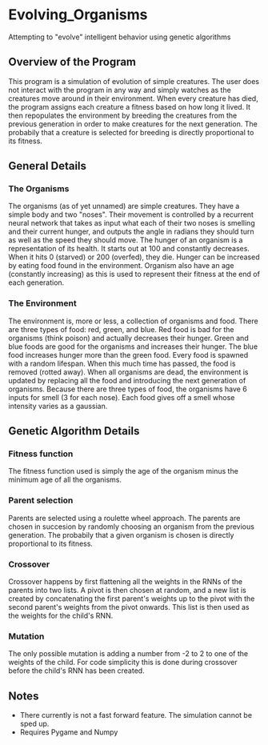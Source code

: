 # Evolving_Organisms
Attempting to "evolve" intelligent behavior using genetic algorithms

## Overview of the Program
This program is a simulation of evolution of simple creatures. The user does not interact with the program in any way and simply watches as the creatures move around in their environment. When every creature has died, the program assigns each creature a fitness based on how long it lived. It then repopulates the environment by breeding the creatures from the previous generation in order to make creatures for the next generation. The probabily that a creature is selected for breeding is directly proportional to its fitness.

## General Details
### The Organisms
The organisms (as of yet unnamed) are simple creatures. They have a simple body and two "noses". Their movement is controlled by a recurrent neural network that takes as input what each of their two noses is smelling and their current hunger, and outputs the angle in radians they should turn as well as the speed they should move. The hunger of an organism is a representation of its health. It starts out at 100 and constantly decreases. When it hits 0 (starved) or 200 (overfed), they die. Hunger can be increased by eating food found in the environment. Organism also have an age (constantly increasing) as this is used to represent their fitness at the end of each generation. 
### The Environment
The environment is, more or less, a collection of organisms and food. There are three types of food: red, green, and blue. Red food is bad for the organisms (think poison) and actually decreases their hunger. Green and blue foods are good for the organisms and increases their hunger. The blue food increases hunger more than the green food. Every food is spawned with a random lifespan. When this much time has passed, the food is removed (rotted away). When all organisms are dead, the environment is updated by replacing all the food and introducing the next generation of organisms. Because there are three types of food, the organisms have 6 inputs for smell (3 for each nose). Each food gives off a smell whose intensity varies as a gaussian.

## Genetic Algorithm Details
### Fitness function
The fitness function used is simply the age of the organism minus the minimum age of all the organisms.
### Parent selection
Parents are selected using a roulette wheel approach. The parents are chosen in succesion by randomly choosing an organism from the previous generation. The probabily that a given organism is chosen is directly proportional to its fitness.
### Crossover
Crossover happens by first flattening all the weights in the RNNs of the parents into two lists. A pivot is then chosen at random, and a new list is created by concatenating the first parent's weights up to the pivot with the second parent's weights from the pivot onwards. This list is then used as the weights for the child's RNN.
### Mutation
The only possible mutation is adding a number from -2 to 2 to one of the weights of the child. For code simplicity this is done during crossover before the child's RNN has been created.

## Notes
* There currently is not a fast forward feature. The simulation cannot be sped up.
* Requires Pygame and Numpy

